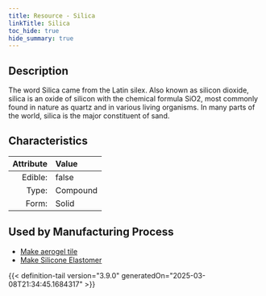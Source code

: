 ```yaml
---
title: Resource - Silica
linkTitle: Silica
toc_hide: true
hide_summary: true
---
```

<!-- This is generated by the MarsSim HelpGenertor, do not edit. -->

## Description
 The word Silica came from the Latin silex. &#10;&#9; Also known as silicon dioxide, silica is an oxide of silicon with the chemical formula&#10;&#9; SiO2, most commonly found in nature as quartz and in various living&#10;&#9; organisms. In many parts of the world, silica is the major constituent&#10;&#9; of sand. 

## Characteristics

| Attribute      | Value |
|--------:|:------|
|Edible:|false|
|Type:|Compound|
|Form:|Solid|
 

## Used by Manufacturing Process

- [Make aerogel tile](/docs/definitions/process/make-aerogel-tile)
- [Make Silicone Elastomer](/docs/definitions/process/make-silicone-elastomer)


    


{{< definition-tail version="3.9.0" generatedOn="2025-03-08T21:34:45.1684317" >}}


